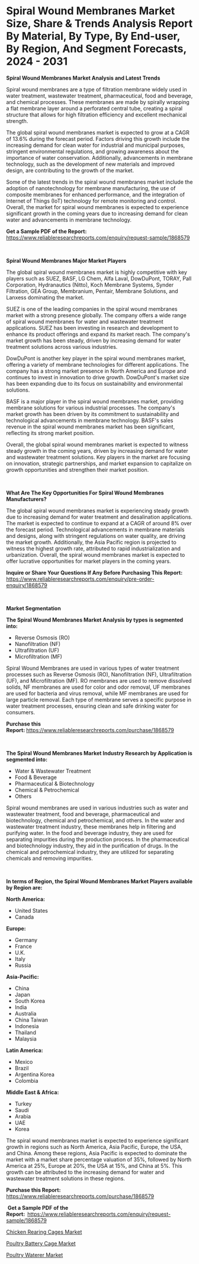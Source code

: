 <p><h1>Spiral Wound Membranes Market Size, Share & Trends Analysis Report By Material, By Type, By End-user, By Region, And Segment Forecasts, 2024 - 2031</h1></p><p><strong>Spiral Wound Membranes Market Analysis and Latest Trends</strong></p>
<p><p>Spiral wound membranes are a type of filtration membrane widely used in water treatment, wastewater treatment, pharmaceutical, food and beverage, and chemical processes. These membranes are made by spirally wrapping a flat membrane layer around a perforated central tube, creating a spiral structure that allows for high filtration efficiency and excellent mechanical strength.</p><p>The global spiral wound membranes market is expected to grow at a CAGR of 13.6% during the forecast period. Factors driving this growth include the increasing demand for clean water for industrial and municipal purposes, stringent environmental regulations, and growing awareness about the importance of water conservation. Additionally, advancements in membrane technology, such as the development of new materials and improved design, are contributing to the growth of the market.</p><p>Some of the latest trends in the spiral wound membranes market include the adoption of nanotechnology for membrane manufacturing, the use of composite membranes for enhanced performance, and the integration of Internet of Things (IoT) technology for remote monitoring and control. Overall, the market for spiral wound membranes is expected to experience significant growth in the coming years due to increasing demand for clean water and advancements in membrane technology.</p></p>
<p><strong>Get a Sample PDF of the Report:&nbsp;</strong> <a href="https://www.reliableresearchreports.com/enquiry/request-sample/1868579">https://www.reliableresearchreports.com/enquiry/request-sample/1868579</a></p>
<p>&nbsp;</p>
<p><strong>Spiral Wound Membranes Major Market Players</strong></p>
<p><p>The global spiral wound membranes market is highly competitive with key players such as SUEZ, BASF, LG Chem, Alfa Laval, DowDuPont, TORAY, Pall Corporation, Hydranautics (Nitto), Koch Membrane Systems, Synder Filtration, GEA Group, Membranium, Pentair, Membrane Solutions, and Lanxess dominating the market.</p><p>SUEZ is one of the leading companies in the spiral wound membranes market with a strong presence globally. The company offers a wide range of spiral wound membranes for water and wastewater treatment applications. SUEZ has been investing in research and development to enhance its product offerings and expand its market reach. The company's market growth has been steady, driven by increasing demand for water treatment solutions across various industries.</p><p>DowDuPont is another key player in the spiral wound membranes market, offering a variety of membrane technologies for different applications. The company has a strong market presence in North America and Europe and continues to invest in innovation to drive growth. DowDuPont's market size has been expanding due to its focus on sustainability and environmental solutions.</p><p>BASF is a major player in the spiral wound membranes market, providing membrane solutions for various industrial processes. The company's market growth has been driven by its commitment to sustainability and technological advancements in membrane technology. BASF's sales revenue in the spiral wound membranes market has been significant, reflecting its strong market position.</p><p>Overall, the global spiral wound membranes market is expected to witness steady growth in the coming years, driven by increasing demand for water and wastewater treatment solutions. Key players in the market are focusing on innovation, strategic partnerships, and market expansion to capitalize on growth opportunities and strengthen their market position.</p></p>
<p>&nbsp;</p>
<p><strong>What Are The Key Opportunities For Spiral Wound Membranes Manufacturers?</strong></p>
<p><p>The global spiral wound membranes market is experiencing steady growth due to increasing demand for water treatment and desalination applications. The market is expected to continue to expand at a CAGR of around 8% over the forecast period. Technological advancements in membrane materials and designs, along with stringent regulations on water quality, are driving the market growth. Additionally, the Asia Pacific region is projected to witness the highest growth rate, attributed to rapid industrialization and urbanization. Overall, the spiral wound membranes market is expected to offer lucrative opportunities for market players in the coming years.</p></p>
<p><strong>Inquire or Share Your Questions If Any Before Purchasing This Report:</strong> <a href="https://www.reliableresearchreports.com/enquiry/pre-order-enquiry/1868579">https://www.reliableresearchreports.com/enquiry/pre-order-enquiry/1868579</a></p>
<p>&nbsp;</p>
<p><strong>Market Segmentation</strong></p>
<p><strong>The Spiral Wound Membranes Market Analysis by types is segmented into:</strong></p>
<p><ul><li>Reverse Osmosis (RO)</li><li>Nanofiltration (NF)</li><li>Ultrafiltration (UF)</li><li>Microfiltration (MF)</li></ul></p>
<p><p>Spiral Wound Membranes are used in various types of water treatment processes such as Reverse Osmosis (RO), Nanofiltration (NF), Ultrafiltration (UF), and Microfiltration (MF). RO membranes are used to remove dissolved solids, NF membranes are used for color and odor removal, UF membranes are used for bacteria and virus removal, while MF membranes are used for large particle removal. Each type of membrane serves a specific purpose in water treatment processes, ensuring clean and safe drinking water for consumers.</p></p>
<p><strong>Purchase this Report:&nbsp;</strong><a href="https://www.reliableresearchreports.com/purchase/1868579">https://www.reliableresearchreports.com/purchase/1868579</a></p>
<p>&nbsp;</p>
<p><strong>The Spiral Wound Membranes Market Industry Research by Application is segmented into:</strong></p>
<p><ul><li>Water & Wastewater Treatment</li><li>Food & Beverage</li><li>Pharmaceutical & Biotechnology</li><li>Chemical & Petrochemical</li><li>Others</li></ul></p>
<p><p>Spiral wound membranes are used in various industries such as water and wastewater treatment, food and beverage, pharmaceutical and biotechnology, chemical and petrochemical, and others. In the water and wastewater treatment industry, these membranes help in filtering and purifying water. In the food and beverage industry, they are used for separating impurities during the production process. In the pharmaceutical and biotechnology industry, they aid in the purification of drugs. In the chemical and petrochemical industry, they are utilized for separating chemicals and removing impurities.</p></p>
<p>&nbsp;</p>
<p><strong>In terms of Region, the Spiral Wound Membranes Market Players available by Region are:</strong></p>
<p>
    <p> <strong> North America: </strong>
        <ul>
            <li>United States</li>
            <li>Canada</li>
        </ul>
        </p> 
    <p> <strong> Europe: </strong>
        <ul>
            <li>Germany</li>
            <li>France</li>
            <li>U.K.</li>
            <li>Italy</li>
            <li>Russia</li>
        </ul>
        </p> 
    <p> <strong> Asia-Pacific: </strong>
        <ul>
            <li>China</li>
            <li>Japan</li>
            <li>South Korea</li>
            <li>India</li>
            <li>Australia</li>
            <li>China Taiwan</li>
            <li>Indonesia</li>
            <li>Thailand</li>
            <li>Malaysia</li>
        </ul>
        </p> 
    <p> <strong> Latin America: </strong>
        <ul>
            <li>Mexico</li>
            <li>Brazil</li>
            <li>Argentina Korea</li>
            <li>Colombia</li>
        </ul>
        </p> 
    <p> <strong> Middle East & Africa: </strong>
        <ul>
            <li>Turkey</li>
            <li>Saudi</li>
            <li>Arabia</li>
            <li>UAE</li>
            <li>Korea</li>
        </ul>
    </p>
    </p>
<p><p>The spiral wound membranes market is expected to experience significant growth in regions such as North America, Asia Pacific, Europe, the USA, and China. Among these regions, Asia Pacific is expected to dominate the market with a market share percentage valuation of 35%, followed by North America at 25%, Europe at 20%, the USA at 15%, and China at 5%. This growth can be attributed to the increasing demand for water and wastewater treatment solutions in these regions.</p></p>
<p><strong>Purchase this Report: </strong><a href="https://www.reliableresearchreports.com/purchase/1868579">https://www.reliableresearchreports.com/purchase/1868579</a></p>
<p>&nbsp;<strong>Get a Sample PDF of the Report:&nbsp;&nbsp;</strong><a href="https://www.reliableresearchreports.com/enquiry/request-sample/1868579">https://www.reliableresearchreports.com/enquiry/request-sample/1868579</a></p>
<p><strong></strong></p>
<p><p><a href="https://view.publitas.com/reportprime-1/chicken-rearing-cages-market-size-share-trends-analysis-report-by-application-regional-outlook-competitive-strategies-and-segment-forecasts-2023-2030/">Chicken Rearing Cages Market</a></p><p><a href="https://view.publitas.com/reportprime-1/global-poultry-battery-cage-market-by-types-applications-and-major-players-with-regional-growth-rate-analysis-and-development-situation-from-2023-to-2030/">Poultry Battery Cage Market</a></p><p><a href="https://view.publitas.com/reportprime-1/poultry-waterer-market-size-focuses-on-market-dynamics-in-depth-analysis-and-future-projections-of-its-market-forecasted-for-period-from-2023-to-2030/">Poultry Waterer Market</a></p></p>